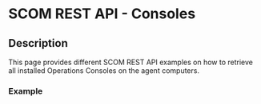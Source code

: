 # SCOM REST API - Consoles


## Description
This page provides different SCOM REST API examples on how to retrieve all installed Operations Consoles on the agent computers.

### Example
```

